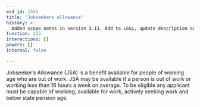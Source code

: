 ```yaml
---
esd_id: 1545
title: "Jobseekers allowance"
history: >-
  Added scope notes in version 3.11. Add to LGSL, update description and scope notes in version 4.0.1.
function: 125
interactions: []
powers: []
internal: false

---
```


Jobseeker’s Allowance (JSA) is a benefit available for people of working age who are out of work. JSA may be available if a person is out of work or working less than 16 hours a week on average. To be eligible any applicant must be capable of working, available for work, actively seeking work and below state pension age.

